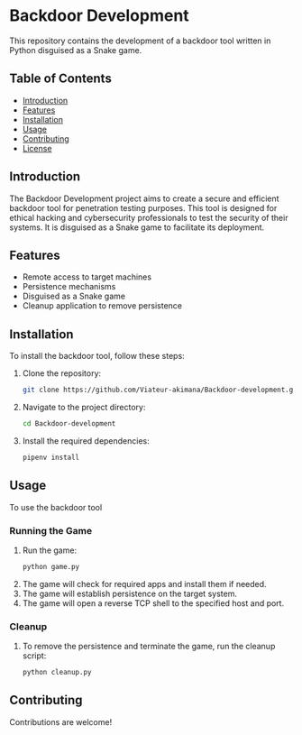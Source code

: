 # Backdoor Development

This repository contains the development of a backdoor tool written in Python disguised as a Snake game.

## Table of Contents

- [Introduction](#introduction)
- [Features](#features)
- [Installation](#installation)
- [Usage](#usage)
- [Contributing](#contributing)
- [License](#license)

## Introduction

The Backdoor Development project aims to create a secure and efficient backdoor tool for penetration testing purposes. This tool is designed for ethical hacking and cybersecurity professionals to test the security of their systems. It is disguised as a Snake game to facilitate its deployment.

## Features

- Remote access to target machines
- Persistence mechanisms
- Disguised as a Snake game
- Cleanup application to remove persistence

## Installation

To install the backdoor tool, follow these steps:

1. Clone the repository:
   ```sh
   git clone https://github.com/Viateur-akimana/Backdoor-development.git
   ```
2. Navigate to the project directory:
   ```sh
   cd Backdoor-development
   ```
3. Install the required dependencies:
   ```sh
   pipenv install
   ```

## Usage

To use the backdoor tool

### Running the Game

1. Run the game:
   ```sh
   python game.py
   ```
2. The game will check for required apps and install them if needed.
3. The game will establish persistence on the target system.
4. The game will open a reverse TCP shell to the specified host and port.

### Cleanup

1. To remove the persistence and terminate the game, run the cleanup script:
   ```sh
   python cleanup.py
   ```

## Contributing

Contributions are welcome! 
